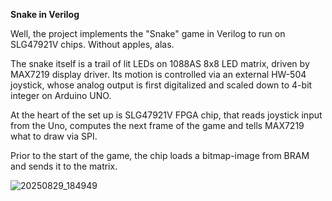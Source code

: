 **Snake in Verilog**

Well, the project implements the "Snake" game in Verilog to run on SLG47921V chips. Without apples, alas.

The snake itself is a trail of lit LEDs on 1088AS 8x8 LED matrix, driven by MAX7219 display driver. 
Its motion is controlled via an external HW-504 joystick, whose analog output is first digitalized and scaled down to 4-bit integer on Arduino UNO.

At the heart of the set up is SLG47921V FPGA chip, that reads joystick input from the Uno, computes the next frame of the game and tells MAX7219 what to draw via SPI. 

Prior to the start of the game, the chip loads a bitmap-image from BRAM and sends it to the matrix.

![20250829_184949](https://github.com/user-attachments/assets/d59582f3-8657-4f3d-8ad6-d9b4ab80c880)

